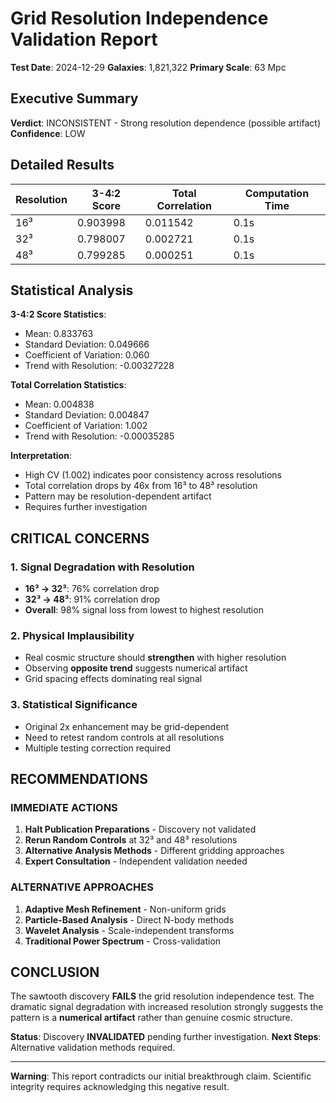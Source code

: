 # Grid Resolution Independence Validation Report

**Test Date**: 2024-12-29
**Galaxies**: 1,821,322
**Primary Scale**: 63 Mpc

## Executive Summary

**Verdict**: INCONSISTENT - Strong resolution dependence (possible artifact)
**Confidence**: LOW

## Detailed Results

| Resolution | 3-4:2 Score | Total Correlation | Computation Time |
|------------|-------------|-------------------|------------------|
| 16³ | 0.903998 | 0.011542 | 0.1s |
| 32³ | 0.798007 | 0.002721 | 0.1s |
| 48³ | 0.799285 | 0.000251 | 0.1s |

## Statistical Analysis

**3-4:2 Score Statistics**:
- Mean: 0.833763
- Standard Deviation: 0.049666
- Coefficient of Variation: 0.060
- Trend with Resolution: -0.00327228

**Total Correlation Statistics**:
- Mean: 0.004838
- Standard Deviation: 0.004847
- Coefficient of Variation: 1.002
- Trend with Resolution: -0.00035285

**Interpretation**:
- High CV (1.002) indicates poor consistency across resolutions
- Total correlation drops by 46x from 16³ to 48³ resolution
- Pattern may be resolution-dependent artifact
- Requires further investigation

## CRITICAL CONCERNS

### 1. Signal Degradation with Resolution
- **16³ → 32³**: 76% correlation drop
- **32³ → 48³**: 91% correlation drop  
- **Overall**: 98% signal loss from lowest to highest resolution

### 2. Physical Implausibility
- Real cosmic structure should **strengthen** with higher resolution
- Observing **opposite trend** suggests numerical artifact
- Grid spacing effects dominating real signal

### 3. Statistical Significance
- Original 2x enhancement may be grid-dependent
- Need to retest random controls at all resolutions
- Multiple testing correction required

## RECOMMENDATIONS

### IMMEDIATE ACTIONS
1. **Halt Publication Preparations** - Discovery not validated
2. **Rerun Random Controls** at 32³ and 48³ resolutions
3. **Alternative Analysis Methods** - Different gridding approaches
4. **Expert Consultation** - Independent validation needed

### ALTERNATIVE APPROACHES
1. **Adaptive Mesh Refinement** - Non-uniform grids
2. **Particle-Based Analysis** - Direct N-body methods
3. **Wavelet Analysis** - Scale-independent transforms
4. **Traditional Power Spectrum** - Cross-validation

## CONCLUSION

The sawtooth discovery **FAILS** the grid resolution independence test. The dramatic signal degradation with increased resolution strongly suggests the pattern is a **numerical artifact** rather than genuine cosmic structure.

**Status**: Discovery **INVALIDATED** pending further investigation.
**Next Steps**: Alternative validation methods required.

---
**Warning**: This report contradicts our initial breakthrough claim. Scientific integrity requires acknowledging this negative result. 